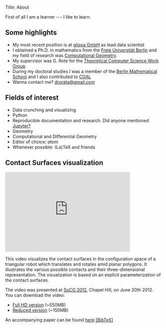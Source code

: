 Title: About

First of all I am a learner --- I like to learn.

## Some highlights
- My most recent position is at [glispa GmbH](http://www.glispa.com/) as lead data scientist
- I obtained a Ph.D. in mathematics from the [Freie Universität Berlin](http://www.fu-berlin.de) and my field of research was [Computational Geometry](https://en.wikipedia.org/wiki/Computational_geometry).
- My supervisor was G. Rote for the [Theoretical Computer Science Work Group](http://www.inf.fu-berlin.de/inst/ag-ti)
- During my doctoral studies I was a member of the [Berlin Mathematical School](http://www.math-berlin.de) and I also contributed to [CGAL](http://www.cgal.org)
- Wanna contact me? [drorata@gmail.com](mailto:drorata@gmail.com)

## Fields of interest

* Data crunching and visualizing
* Python
* Reproducible documentation and research. Did anyone mentioned [Jupyter?](http://jupyter.org/)
* Geometry
* Computational and Differential Geometry
* Editor of choice: *atom*
* Whenever possible: (La)TeX and friends

## Contact Surfaces visualization

<iframe width="400" height="255" src="http://www.youtube.com/embed/SBFwgR4K1Gk?rel=0" frameborder="0" allowfullscreen> </iframe>

This video visualizes the contact surfaces in the configuration space of a triangular robot which translates and rotates amid planar polygons.
It illustrates the various possible contacts and their three-dimensional representation.
The visualization is based on an explicit parameterization of the contact surfaces.

The video was presented at [SoCG 2012](http://socg2012.web.unc.edu/"), Chapel Hill, on June 20th 2012.
You can download the video:

* [Full HD version](ftp://ftp.mi.fu-berlin.de/pub/atariah/cspace_visualization_v2.mp4) (~550MB)
* [Reduced version](ftp://ftp.mi.fu-berlin.de/pub/atariah/Configuration%20Space%20Visualization_reduced.mp4) (~150MB)

An accompanying paper can be found [here](http://doi.acm.org/10.1145/2261250.2261313") [[BibTeX]]({filename}/files/cspace_visualization.bib)
